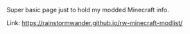 Super basic page just to hold my modded Minecraft info.

Link: https://rainstormwander.github.io/rw-minecraft-modlist/
